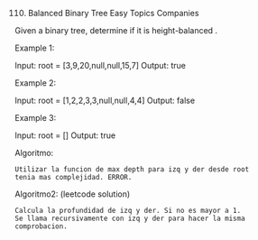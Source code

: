 110. Balanced Binary Tree
Easy
Topics
Companies

Given a binary tree, determine if it is
height-balanced
.

 

Example 1:

Input: root = [3,9,20,null,null,15,7]
Output: true

Example 2:

Input: root = [1,2,2,3,3,null,null,4,4]
Output: false

Example 3:

Input: root = []
Output: true

Algoritmo:

    Utilizar la funcion de max depth para izq y der desde root
    tenia mas complejidad. ERROR.

Algoritmo2: (leetcode solution)

    Calcula la profundidad de izq y der. Si no es mayor a 1.
    Se llama recursivamente con izq y der para hacer la misma comprobacion.